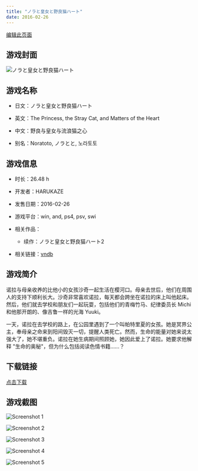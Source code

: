 ```yaml
---
title: "ノラと皇女と野良猫ハート"
date: 2016-02-26
---
```

[编辑此页面](https://github.com/ACG-3/ADV3-source/blob/main/source/_posts/games/%E3%83%8E%E3%83%A9%E3%81%A8%E7%9A%87%E5%A5%B3%E3%81%A8%E9%87%8E%E8%89%AF%E7%8C%AB%E3%83%8F%E3%83%BC%E3%83%88.md)

## 游戏封面

![ノラと皇女と野良猫ハート](https%3A//pan.timero.xyz/onedrive/img_lib_001/%E3%83%8E%E3%83%A9%E3%81%A8%E7%9A%87%E5%A5%B3%E3%81%A8%E9%87%8E%E8%89%AF%E7%8C%AB%E3%83%8F%E3%83%BC%E3%83%88_cover.avif)


## 游戏名称

- 日文：ノラと皇女と野良猫ハート
- 英文：The Princess, the Stray Cat, and Matters of the Heart
- 中文：野良与皇女与流浪猫之心

- 别名：Noratoto, ノラとと, 노라토토


## 游戏信息

- 时长：26.48 h
- 开发者：HARUKAZE
- 发售日期：2016-02-26
- 游戏平台：win, and, ps4, psv, swi
- 相关作品：
   - 续作：ノラと皇女と野良猫ハート2

- 相关链接：[vndb](https://vndb.org/v18148)


## 游戏简介

诺拉与母亲收养的比他小的女孩沙奇一起生活在樱河口。母亲去世后，他们在周围人的支持下顺利长大。沙奇非常喜欢诺拉，每天都会跨坐在诺拉的床上叫他起床。然后，他们就去学校和朋友们一起玩耍，包括他们的青梅竹马、纪律委员长 Michi 和他那开朗的、像吉鲁一样的光海 Yuuki。

一天，诺拉在去学校的路上，在公园里遇到了一个叫帕特里夏的女孩。她是冥界公主，奉母亲之命来到阳间毁灭一切，提醒人类死亡。然而，生命的能量对她来说太强大了，她不堪重负。诺拉在她生病期间照顾她，她因此爱上了诺拉。她要求他解释 "生命的奥秘"，但为什么包括阅读色情书籍......？




## 下载链接

[点击下载](https://pan.timero.xyz/onedrive/adv_lib_001/%E3%83%8E%E3%83%A9%E3%81%A8%E7%9A%87%E5%A5%B3%E3%81%A8%E9%87%8E%E8%89%AF%E7%8C%AB%E3%83%8F%E3%83%BC%E3%83%88)


## 游戏截图


![Screenshot 1](https%3A//pan.timero.xyz/onedrive/img_lib_001/%E3%83%8E%E3%83%A9%E3%81%A8%E7%9A%87%E5%A5%B3%E3%81%A8%E9%87%8E%E8%89%AF%E7%8C%AB%E3%83%8F%E3%83%BC%E3%83%88_Screenshot_1.avif)

![Screenshot 2](https%3A//pan.timero.xyz/onedrive/img_lib_001/%E3%83%8E%E3%83%A9%E3%81%A8%E7%9A%87%E5%A5%B3%E3%81%A8%E9%87%8E%E8%89%AF%E7%8C%AB%E3%83%8F%E3%83%BC%E3%83%88_Screenshot_2.avif)

![Screenshot 3](https%3A//pan.timero.xyz/onedrive/img_lib_001/%E3%83%8E%E3%83%A9%E3%81%A8%E7%9A%87%E5%A5%B3%E3%81%A8%E9%87%8E%E8%89%AF%E7%8C%AB%E3%83%8F%E3%83%BC%E3%83%88_Screenshot_3.avif)

![Screenshot 4](https%3A//pan.timero.xyz/onedrive/img_lib_001/%E3%83%8E%E3%83%A9%E3%81%A8%E7%9A%87%E5%A5%B3%E3%81%A8%E9%87%8E%E8%89%AF%E7%8C%AB%E3%83%8F%E3%83%BC%E3%83%88_Screenshot_4.avif)

![Screenshot 5](https%3A//pan.timero.xyz/onedrive/img_lib_001/%E3%83%8E%E3%83%A9%E3%81%A8%E7%9A%87%E5%A5%B3%E3%81%A8%E9%87%8E%E8%89%AF%E7%8C%AB%E3%83%8F%E3%83%BC%E3%83%88_Screenshot_5.avif)

